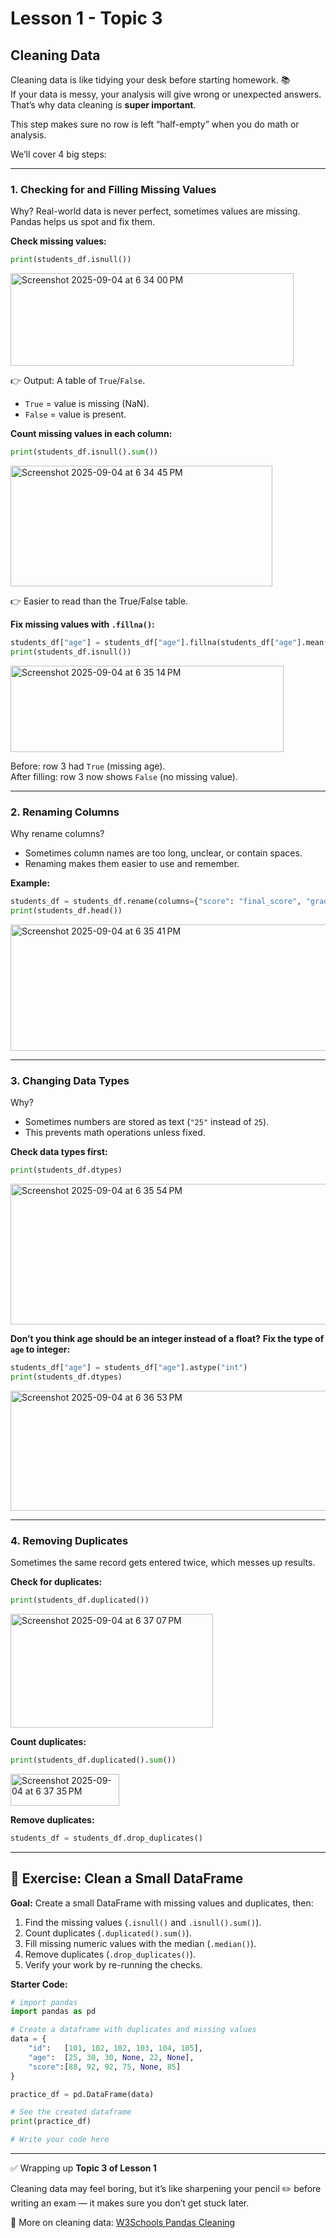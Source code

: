 
# Lesson 1 - Topic 3

## Cleaning Data  

Cleaning data is like tidying your desk before starting homework. 📚  
If your data is messy, your analysis will give wrong or unexpected answers. That’s why data cleaning is **super important**.  

This step makes sure no row is left “half-empty” when you do math or analysis.  

We’ll cover 4 big steps:  

---

### 1. Checking for and Filling Missing Values  

Why? Real-world data is never perfect, sometimes values are missing. Pandas helps us spot and fix them.  

**Check missing values:**  
```python
print(students_df.isnull())
```
<img width="453" height="148" alt="Screenshot 2025-09-04 at 6 34 00 PM" src="https://github.com/user-attachments/assets/5bdddf7f-e8a3-4942-bfb7-eff9184dd8b7" />


👉 Output: A table of `True`/`False`.  
- `True` = value is missing (NaN).  
- `False` = value is present.  

**Count missing values in each column:**  
```python
print(students_df.isnull().sum())
```
<img width="419" height="193" alt="Screenshot 2025-09-04 at 6 34 45 PM" src="https://github.com/user-attachments/assets/daefbded-9c50-4736-81e3-d9a3bddd7c6d" />

👉 Easier to read than the True/False table.  

**Fix missing values with `.fillna()`:**  
```python
students_df["age"] = students_df["age"].fillna(students_df["age"].mean())
print(students_df.isnull())
```
<img width="437" height="138" alt="Screenshot 2025-09-04 at 6 35 14 PM" src="https://github.com/user-attachments/assets/c31bfd08-2bd9-4f10-927c-72ae98fde20f" />

Before: row 3 had `True` (missing age).  
After filling: row 3 now shows `False` (no missing value).  

---

### 2. Renaming Columns  

Why rename columns?  
- Sometimes column names are too long, unclear, or contain spaces.  
- Renaming makes them easier to use and remember.  

**Example:**  
```python
students_df = students_df.rename(columns={"score": "final_score", "grade": "class_grade"})
print(students_df.head())
```
<img width="592" height="202" alt="Screenshot 2025-09-04 at 6 35 41 PM" src="https://github.com/user-attachments/assets/5794420c-68b1-411d-a35c-d8eb82e77348" />

---

### 3. Changing Data Types  

Why?  
- Sometimes numbers are stored as text (`"25"` instead of `25`).  
- This prevents math operations unless fixed.  

**Check data types first:**  
```python
print(students_df.dtypes)
```
<img width="620" height="225" alt="Screenshot 2025-09-04 at 6 35 54 PM" src="https://github.com/user-attachments/assets/9cc9683b-02d0-4b62-beca-7f3cae2da94c" />

**Don’t you think age should be an integer instead of a float?**
**Fix the type of `age` to integer:**  
```python
students_df["age"] = students_df["age"].astype("int")
print(students_df.dtypes)
```
<img width="555" height="192" alt="Screenshot 2025-09-04 at 6 36 53 PM" src="https://github.com/user-attachments/assets/17d90d35-e437-4160-990f-756120a02d48" />

---

### 4. Removing Duplicates  

Sometimes the same record gets entered twice, which messes up results.  

**Check for duplicates:**  
```python
print(students_df.duplicated())
```
<img width="324" height="182" alt="Screenshot 2025-09-04 at 6 37 07 PM" src="https://github.com/user-attachments/assets/4b031ca5-639c-4f4d-9ae2-31e7aaf5e4f3" />

**Count duplicates:**  
```python
print(students_df.duplicated().sum())
```
<img width="174" height="51" alt="Screenshot 2025-09-04 at 6 37 35 PM" src="https://github.com/user-attachments/assets/0cbdeb74-28b9-4684-a729-cd4bc58087a0" />

**Remove duplicates:**  
```python
students_df = students_df.drop_duplicates()
```

---

## 📝 Exercise: Clean a Small DataFrame

**Goal:** Create a small DataFrame with missing values and duplicates, then:  
1. Find the missing values (`.isnull()` and `.isnull().sum()`).  
2. Count duplicates (`.duplicated().sum()`).  
3. Fill missing numeric values with the median (`.median()`).  
4. Remove duplicates (`.drop_duplicates()`).  
5. Verify your work by re-running the checks.  

**Starter Code:**  
```python
# import pandas
import pandas as pd

# Create a dataframe with duplicates and missing values
data = {
    "id":   [101, 102, 102, 103, 104, 105],
    "age":  [25, 30, 30, None, 22, None],
    "score":[88, 92, 92, 75, None, 85]
}

practice_df = pd.DataFrame(data)

# See the created dataframe
print(practice_df)

# Write your code here
```

---

✅ Wrapping up **Topic 3 of Lesson 1**  

Cleaning data may feel boring, but it’s like sharpening your pencil ✏️ before writing an exam — it makes sure you don’t get stuck later.  

📖 More on cleaning data: [W3Schools Pandas Cleaning](https://www.w3schools.com/python/pandas/pandas_cleaning.asp)
